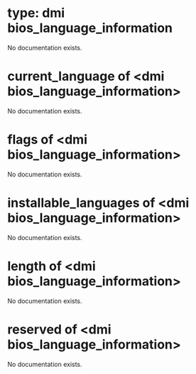 # type: dmi bios_language_information

No documentation exists.

# current_language of &lt;dmi bios_language_information&gt;

No documentation exists.

# flags of &lt;dmi bios_language_information&gt;

No documentation exists.

# installable_languages of &lt;dmi bios_language_information&gt;

No documentation exists.

# length of &lt;dmi bios_language_information&gt;

No documentation exists.

# reserved of &lt;dmi bios_language_information&gt;

No documentation exists.
